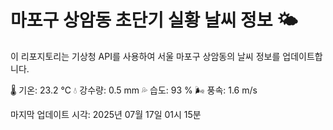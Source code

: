 
# 마포구 상암동 초단기 실황 날씨 정보 🌤️

이 리포지토리는 기상청 API를 사용하여 서울 마포구 상암동의 날씨 정보를 업데이트합니다. 

🌡️ 기온: 23.2 ℃
💧 강수량: 0.5 mm
💦 습도: 93 %
🌬️ 풍속: 1.6 m/s

마지막 업데이트 시각: 2025년 07월 17일 01시 15분    
